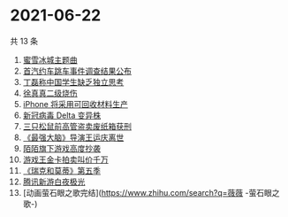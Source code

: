 # 2021-06-22

共 13 条

<!-- BEGIN -->
<!-- 最后更新时间 Tue Jun 22 2021 18:07:01 GMT+0800 (China Standard Time) -->

1. [蜜雪冰城主题曲](https://www.zhihu.com/search?q=蜜雪冰城)
2. [首汽约车跳车事件调查结果公布](https://www.zhihu.com/search?q=首汽约车)
3. [丁磊称中国学生缺乏独立思考](https://www.zhihu.com/search?q=丁磊)
4. [徐真真二级烧伤](https://www.zhihu.com/search?q=徐真真)
5. [iPhone 将采用可回收材料生产](https://www.zhihu.com/search?q=苹果)
6. [新冠病毒 Delta 变异株](https://www.zhihu.com/search?q=新冠病毒)
7. [三只松鼠前高管盗卖废纸箱获刑](https://www.zhihu.com/search?q=三只松鼠)
8. [《最强大脑》导演王运庆离世](https://www.zhihu.com/search?q=最强大脑导演王运庆)
9. [陌陌旗下游戏高度抄袭](https://www.zhihu.com/search?q=黑帝斯)
10. [游戏王金卡拍卖叫价千万](https://www.zhihu.com/search?q=游戏王)
11. [《瑞克和莫蒂》第五季](https://www.zhihu.com/search?q=瑞克和莫蒂)
12. [腾讯新游白夜极光](https://www.zhihu.com/search?q=白夜极光)
13. [动画萤石眼之歌完结](https://www.zhihu.com/search?q=薇薇 -萤石眼之歌-)

<!-- END -->
